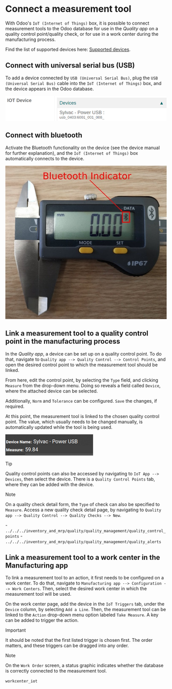 # Connect a measurement tool

<div id="iot/devices/measurement-tool">

With Odoo's `IoT (Internet of Things)` box, it is possible to connect
measurement tools to the Odoo database for use in the *Quality app* on a
quality control point/quality check, or for use in a work center during
the manufacturing process.

</div>

Find the list of supported devices here: [Supported
devices](https://www.odoo.com/page/iot-hardware).

## Connect with universal serial bus (USB)

To add a device connected by `USB (Universal Serial Bus)`, plug the
`USB (Universal
Serial Bus)` cable into the `IoT (Internet of Things)` box, and the
device appears in the Odoo database.

<img src="measurement_tool/device-dropdown.png" class="align-center"
alt="Measurement tool recognized on the IoT box." />

## Connect with bluetooth

Activate the Bluetooth functionality on the device (see the device
manual for further explanation), and the `IoT (Internet of Things)` box
automatically connects to the device.

<img src="measurement_tool/measurement-tool.jpeg" class="align-center"
alt="Bluetooth indicator on measurement tool." />

## Link a measurement tool to a quality control point in the manufacturing process

In the *Quality app*, a device can be set up on a quality control point.
To do that, navigate to
`Quality app --> Quality Control --> Control Points`, and open the
desired control point to which the measurement tool should be linked.

From here, edit the control point, by selecting the `Type` field, and
clicking `Measure` from the drop-down menu. Doing so reveals a field
called `Device`, where the attached device can be selected.

Additionally, `Norm` and `Tolerance` can be configured. `Save` the
changes, if required.

At this point, the measurement tool is linked to the chosen quality
control point. The value, which usually needs to be changed manually, is
automatically updated while the tool is being used.

<img src="measurement_tool/measurement-control-point.png"
class="align-center"
alt="Measurement tool input in the Odoo database." />

> [!TIP]
> Quality control points can also be accessed by navigating to
> `IoT App -->
> Devices`, then select the device. There is a `Quality Control Points`
> tab, where they can be added with the device.

> [!NOTE]
> On a quality check detail form, the `Type` of check can also be
> specified to `Measure`. Access a new quality check detail page, by
> navigating to
> `Quality app --> Quality Control --> Quality Checks --> New`.

<div class="seealso">

\-
`../../../inventory_and_mrp/quality/quality_management/quality_control_points` -
`../../../inventory_and_mrp/quality/quality_management/quality_alerts`

</div>

## Link a measurement tool to a work center in the Manufacturing app

To link a measurement tool to an action, it first needs to be configured
on a work center. To do that, navigate to
`Manufacturing app --> Configuration --> Work Centers`. Then, select the
desired work center in which the measurement tool will be used.

On the work center page, add the device in the `IoT Triggers` tab, under
the `Device` column, by selecting `Add a Line`. Then, the measurement
tool can be linked to the `Action` drop-down menu option labeled
`Take Measure`. A key can be added to trigger the action.

> [!IMPORTANT]
> It should be noted that the first listed trigger is chosen first. The
> order matters, and these triggers can be dragged into any order.

> [!NOTE]
> On the `Work Order` screen, a status graphic indicates whether the
> database is correctly connected to the measurement tool.

<div class="seealso">

`workcenter_iot`

</div>
